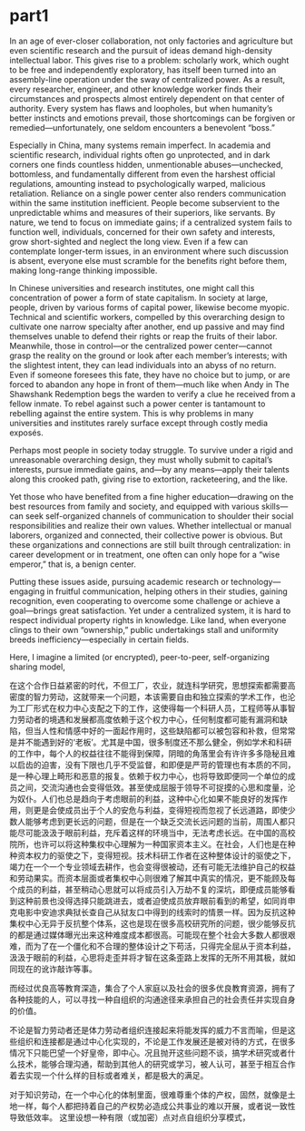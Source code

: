 # part1
In an age of ever-closer collaboration, not only factories and agriculture but even scientific research and the pursuit of ideas demand high-density intellectual labor. This gives rise to a problem: scholarly work, which ought to be free and independently exploratory, has itself been turned into an assembly-line operation under the sway of centralized power. As a result, every researcher, engineer, and other knowledge worker finds their circumstances and prospects almost entirely dependent on that center of authority. Every system has flaws and loopholes, but when humanity’s better instincts and emotions prevail, those shortcomings can be forgiven or remedied—unfortunately, one seldom encounters a benevolent “boss.”

Especially in China, many systems remain imperfect. In academia and scientific research, individual rights often go unprotected, and in dark corners one finds countless hidden, unmentionable abuses—unchecked, bottomless, and fundamentally different from even the harshest official regulations, amounting instead to psychologically warped, malicious retaliation. Reliance on a single power center also renders communication within the same institution inefficient. People become subservient to the unpredictable whims and measures of their superiors, like servants. By nature, we tend to focus on immediate gains; if a centralized system fails to function well, individuals, concerned for their own safety and interests, grow short-sighted and neglect the long view. Even if a few can contemplate longer-term issues, in an environment where such discussion is absent, everyone else must scramble for the benefits right before them, making long-range thinking impossible.

In Chinese universities and research institutes, one might call this concentration of power a form of state capitalism. In society at large, people, driven by various forms of capital power, likewise become myopic. Technical and scientific workers, compelled by this overarching design to cultivate one narrow specialty after another, end up passive and may find themselves unable to defend their rights or reap the fruits of their labor. Meanwhile, those in control—or the centralized power center—cannot grasp the reality on the ground or look after each member’s interests; with the slightest intent, they can lead individuals into an abyss of no return. Even if someone foresees this fate, they have no choice but to jump, or are forced to abandon any hope in front of them—much like when Andy in The Shawshank Redemption begs the warden to verify a clue he received from a fellow inmate. To rebel against such a power center is tantamount to rebelling against the entire system. This is why problems in many universities and institutes rarely surface except through costly media exposés.

Perhaps most people in society today struggle. To survive under a rigid and unreasonable overarching design, they must wholly submit to capital’s interests, pursue immediate gains, and—by any means—apply their talents along this crooked path, giving rise to extortion, racketeering, and the like.

Yet those who have benefited from a fine higher education—drawing on the best resources from family and society, and equipped with various skills—can seek self-organized channels of communication to shoulder their social responsibilities and realize their own values. Whether intellectual or manual laborers, organized and connected, their collective power is obvious. But these organizations and connections are still built through centralization: in career development or in treatment, one often can only hope for a “wise emperor,” that is, a benign center.

Putting these issues aside, pursuing academic research or technology—engaging in fruitful communication, helping others in their studies, gaining recognition, even cooperating to overcome some challenge or achieve a goal—brings great satisfaction. Yet under a centralized system, it is hard to respect individual property rights in knowledge. Like land, when everyone clings to their own “ownership,” public undertakings stall and uniformity breeds inefficiency—especially in certain fields.

Here, I imagine a limited (or encrypted), peer-to-peer, self-organizing sharing model,

在这个合作日益紧密的时代，不但工厂，农业，就连科学研究，思想探索都需要高密度的智力劳动，这就带来一个问题，本该需要自由和独立探索的学术工作，也沦为工厂形式在权力中心支配之下的工作，这使得每一个科研人员，工程师等从事智力劳动者的境遇和发展都高度依赖于这个权力中心，任何制度都可能有漏洞和缺陷，但当人性和情感中好的一面起作用时，这些缺陷都可以被包容和补救，但常常是并不能遇到好的‘老板’。尤其是中国，很多制度还不那么健全，例如学术和科研的工作中，每个人的权益往往不能得到保障，阴暗的角落里会有许许多多隐秘且难以启齿的迫害，没有下限也几乎不受监督，和即便是严苛的管理也有本质的不同，是一种心理上畸形和恶意的报复。依赖于权力中心，也将导致即便同一个单位的成员之间，交流沟通也会变得低效。甚至使成屈服于领导不可捉摸的心思和度量，沦为奴仆。人们也总是趋向于考虑眼前的利益，这种中心化如果不能良好的发挥作用，则更是会使成员出于个人的安危与利益，变得短视而忽视了长远道路，即使少数人能够考虑到更长远的问题，但是在一个缺乏交流长远问题的当前，周围人都只能尽可能汲汲于眼前利益，充斥着这样的环境当中，无法考虑长远。在中国的高校院所，也许可以将这种集权中心理解为一种国家资本主义。在社会，人们也是在种种资本权力的驱使之下，变得短视。技术科研工作者在这种整体设计的驱使之下，竭力在一个一个专业领域去耕作，也会变得很被动，还有可能无法维护自己的权益和劳动果实。而资本层面或者集权中心则很难了解其中真实的情况，更不能顾及每个成员的利益，甚至稍动心思就可以将成员引入万劫不复的深坑，即便成员能够看到这种前景也没得选择只能跳进去，或者迫使成员放弃眼前看到的希望，如同肖申克电影中安迪求典狱长查自己从狱友口中得到的线索时的情景一样。因为反抗这种集权中心无异于反抗整个体系，这也是现在很多高校研究所的问题，很少能够反抗的都是通过媒体曝光出来这种难度成本都很高。可能现在整个社会大多数人都很艰难，而为了在一个僵化和不合理的整体设计之下苟活，只得完全屈从于资本利益，汲汲于眼前的利益，心思将走歪并将才智在这条歪路上发挥的无所不用其极，就如同现在的讹诈敲诈等事。

而经过优良高等教育深造，集合了个人家庭以及社会的很多优良教育资源，拥有了各种技能的人，可以寻找一种自组织的沟通途径来承担自己的社会责任并实现自身的价值。

不论是智力劳动者还是体力劳动者组织连接起来将能发挥的威力不言而喻，但是这些组织和连接都是通过中心化实现的，不论是工作发展还是被对待的方式，在很多情况下只能巴望一个好皇帝，即中心。况且抛开这些问题不谈，搞学术研究或者什么技术，能够合理沟通，帮助到其他人的研究或学习，被人认可，甚至于相互合作着去实现一个什么样的目标或者难关，都是极大的满足。

对于知识劳动，在一个中心化的体制里面，很难尊重个体的产权，固然，就像是土地一样，每个人都把持着自己的产权势必造成公共事业的难以开展，或者说一致性导致低效率。
这里设想一种有限（或加密）点对点自组织分享模式，
